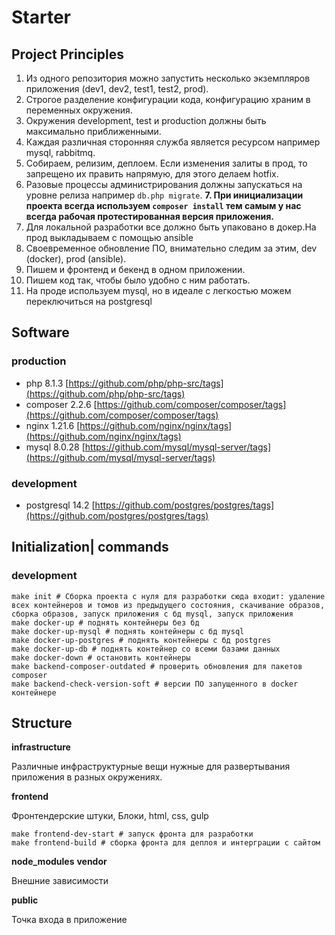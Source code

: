 # Starter

## Project Principles

1. Из одного репозитория можно запустить несколько экземпляров приложения (dev1, dev2, test1, test2, prod).
2. Строгое разделение конфигурации кода, конфигурацию храним в переменных окружения.
3. Окружения development, test и production должны быть максимально приближенными.
4. Каждая различная сторонняя служба является ресурсом например mysql, rabbitmq.
5. Собираем, релизим, деплоем. Если изменения залиты в прод, то запрещено их править напрямую, для этого делаем hotfix.
6. Разовые процессы администрирования должны запускаться на уровне релиза например `db.php migrate`.
**7. При инициализации проекта всегда используем `composer install` тем самым у нас всегда рабочая протестированная версия приложения.**
8. Для локальной разработки все должно быть упаковано в докер.На прод выкладываем с помощью ansible
9. Своевременное обновление ПО, внимательно следим за этим, dev (docker), prod (ansible).
10. Пишем и фронтенд и бекенд в одном приложении.
11. Пишем код так, чтобы было удобно с ним работать.
12. На проде используем mysql, но в идеале с легкостью можем переключиться на postgresql

## Software

### production

- php 8.1.3 [https://github.com/php/php-src/tags](https://github.com/php/php-src/tags)
- composer 2.2.6 [https://github.com/composer/composer/tags](https://github.com/composer/composer/tags)
- nginx 1.21.6 [https://github.com/nginx/nginx/tags](https://github.com/nginx/nginx/tags)
- mysql 8.0.28 [https://github.com/mysql/mysql-server/tags](https://github.com/mysql/mysql-server/tags)

### development

- postgresql 14.2 [https://github.com/postgres/postgres/tags](https://github.com/postgres/postgres/tags)

## Initialization| commands

### development

```shell
make init # Сборка проекта с нуля для разработки сюда входит: удаление всех контейнеров и томов из предыдущего состояния, скачивание образов, сборка образов, запуск приложения с бд mysql, запуск приложения
make docker-up # поднять контейнеры без бд
make docker-up-mysql # поднять контейнеры с бд mysql
make docker-up-postgres # поднять контейнеры с бд postgres
make docker-up-db # поднять контейнер со всеми базами данных
make docker-down # остановить контейнеры
make backend-composer-outdated # проверить обновления для пакетов composer
make backend-check-version-soft # версии ПО запущенного в docker контейнере
```

## Structure

**infrastructure**

Различные инфраструктурные вещи нужные для развертывания приложения в разных окружениях.

**frontend**

Фронтендерские штуки, Блоки, html, css, gulp

```shell
make frontend-dev-start # запуск фронта для разработки
make frontend-build # сборка фронта для деплоя и интерграции с сайтом
```

**node_modules**
**vendor**

Внешние зависимости

**public**

Точка входа в приложение
